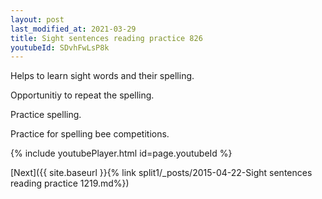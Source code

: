 ```yaml
---
layout: post
last_modified_at: 2021-03-29
title: Sight sentences reading practice 826
youtubeId: SDvhFwLsP8k
---
```

 
 
Helps to learn sight words and their spelling.

Opportunitiy to repeat the spelling. 

Practice spelling. 
 
Practice for spelling bee competitions. 
 
{% include youtubePlayer.html id=page.youtubeId %}
 
 

[Next]({{ site.baseurl }}{% link  split1/_posts/2015-04-22-Sight sentences reading practice 1219.md%})
 
